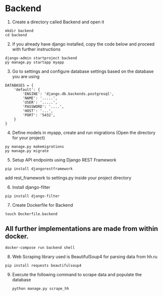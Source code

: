 # Backend
1) Create a directory called Backend and open it
```shell
mkdir backend
cd backend
```

2)  If you already have django installed, copy the code below and proceed with further instructions
```shell
django-admin startproject backend
py manage.py startapp myapp
```

3)  Go to settings and configure database settings based on the database you are using
```shell
DATABASES = {
    'default': {
        'ENGINE': 'django.db.backends.postgresql',
        'NAME': '.....',
        'USER': '.....',
        'PASSWORD': '....',
        'HOST': '...',
        'PORT': '5432',
    }
}
```

4) Define models in myapp, create and run migrations (Open the directory for your project)
```shell
py manage.py makemigrations
py manage.py migrate
```

5) Setup API endpoints using Django REST Framework
```shell
pip install djangorestframework
```
add rest_framework to settings.py inside your project directory

6) Install django-filter
```shell
pip install django-filter
```
7) Create Dockerfile for Backend
```shell
touch Dockerfile.backend
```

## All further implementations are made from within docker.
```shell
docker-compose run backend shell
```
8) Web Scraping library used is BeautifulSoup4 for parsing data from hh.ru
```shell
pip install requests beautifulsoup4
```
9) Execute the following command to scrape data and populate the database
    ```shell
    python manage.py scrape_hh
```

 
